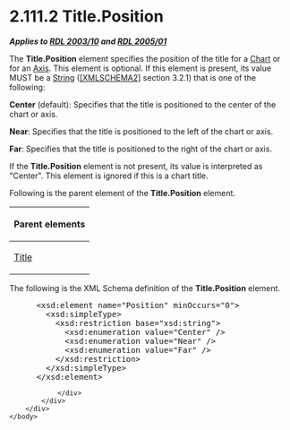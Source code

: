 <html dir="LTR" xmlns:mshelp="http://msdn.microsoft.com/mshelp" xmlns:ddue="http://ddue.schemas.microsoft.com/authoring/2003/5" xmlns:xlink="http://www.w3.org/1999/xlink" xmlns:tool="http://www.microsoft.com/tooltip">
    <head>
        <meta http-equiv="Content-Type" content="text/html; CHARSET=utf-8"></meta>
        <meta name="save" content="history"></meta>
        <title>2.111.2 Title.Position</title>
        <xml>
            <mshelp:toctitle title="2.111.2 Title.Position"></mshelp:toctitle>
            <mshelp:rltitle title="[MS-RDL]: Title.Position"></mshelp:rltitle>
            <mshelp:keyword index="A" term="52941fb9-e606-4043-bbc2-84a4f617b0cb"></mshelp:keyword>
            <mshelp:attr name="DCSext.ContentType" value="open specification"></mshelp:attr>
            <mshelp:attr name="AssetID" value="52941fb9-e606-4043-bbc2-84a4f617b0cb"></mshelp:attr>
            <mshelp:attr name="TopicType" value="kbRef"></mshelp:attr>
            <mshelp:attr name="DCSext.Title" value="[MS-RDL]: Title.Position" />
        </xml>
    </head>
    <body>
        <div id="header">
            <h1 class="heading">2.111.2 Title.Position</h1>
        </div>
        <div id="mainSection">
            <div id="mainBody">
                <div id="allHistory" class="saveHistory"></div>
                <div id="sectionSection0" class="section" name="collapseableSection">
                    

<p><b><i>Applies to </i></b><a href="a7e2ad00-07c8-4f6d-80ab-3ad55df7b233.html"><b><i>RDL 2003/10</i></b></a><b>
<i>and </i></b><a href="3ebe2912-4958-4832-b391-cad1f5e13338.html"><b><i>RDL 2005/01</i></b></a></p>

<p>The <b>Title.Position</b> element specifies the position of
the title for a <a href="b0ab5524-7eb2-47a7-a4d3-230f5c8c5526.html">Chart</a>
or for an <a href="2bfb943e-7cfe-41c1-baa4-5739a99a341b.html">Axis</a>. This
element is optional. If this element is present, its value MUST be a <a href="1ed81ef3-a683-45e3-aaad-bd2bbe71bc3d.html">String</a> (<a href="https://go.microsoft.com/fwlink/?LinkId=90610">[XMLSCHEMA2]</a> section
3.2.1) that is one of the following:</p>

<p><b>Center</b> (default): Specifies that the title is
positioned to the center of the chart or axis.</p>

<p><b>Near</b>: Specifies that the title is positioned
to the left of the chart or axis.</p>

<p><b>Far</b>: Specifies that the title is positioned to
the right of the chart or axis.</p>

<p>If the <b>Title.Position</b> element is not present, its
value is interpreted as &quot;Center&quot;. This element is ignored if this is
a chart title.</p>

<p>Following is the parent element of the <b>Title.Position</b>
element.</p>

<table>
 <thead>
  <tr>
   <th>
   <p>Parent elements</p>
   </th>
  </tr>
 </thead>
 <tr>
  <td>
  <p><a href="ad26c51e-d1ae-4ab1-9324-7bec1efc2ada.html">Title</a></p>
  </td>
 </tr>
</table>

<p>The following is the XML Schema definition of the <b>Title.Position</b>
element.</p>

<dl>
<dd>
<div><pre> &lt;xsd:element name=&quot;Position&quot; minOccurs=&quot;0&quot;&gt;
   &lt;xsd:simpleType&gt;
     &lt;xsd:restriction base=&quot;xsd:string&quot;&gt;
       &lt;xsd:enumeration value=&quot;Center&quot; /&gt;
       &lt;xsd:enumeration value=&quot;Near&quot; /&gt;
       &lt;xsd:enumeration value=&quot;Far&quot; /&gt;
     &lt;/xsd:restriction&gt;
   &lt;/xsd:simpleType&gt;
 &lt;/xsd:element&gt;
</pre></div>
</dd></dl>


                </div>
            </div>
        </div>
    </body>
</html>